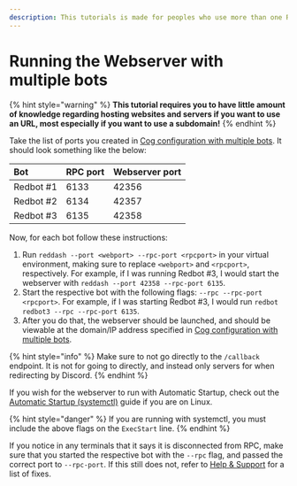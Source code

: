 ```yaml
---
description: This tutorials is made for peoples who use more than one Red's instances.
---
```


# Running the Webserver with multiple bots

{% hint style="warning" %}
**This tutorial requires you to have little amount of knowledge regarding hosting websites and servers if you want to use an URL, most especially if you want to use a subdomain!**
{% endhint %}

Take the list of ports you created in [Cog configuration with multiple bots](../cog-installation/cog-configuration-with-multiple-bots.md).  It should look something like the below:

| Bot | RPC port | Webserver port |
| :--- | :--- | :--- |
| Redbot \#1 | 6133 | 42356 |
| Redbot \#2 | 6134 | 42357 |
| Redbot \#3 | 6135 | 42358 |

Now, for each bot follow these instructions:

1. Run `reddash --port <webport> --rpc-port <rpcport>` in your virtual environment, making sure to replace `<webport>` and `<rpcport>`, respectively.  For example, if I was running Redbot \#3, I would start the webserver with `reddash --port 42358 --rpc-port 6135`.
2. Start the respective bot with the following flags: `--rpc --rpc-port <rpcport>`.  For example, if I was starting Redbot \#3, I would run `redbot redbot3 --rpc --rpc-port 6135`.
3. After you do that, the webserver should be launched, and should be viewable at the domain/IP address specified in [Cog configuration with multiple bots](../cog-installation/cog-configuration-with-multiple-bots.md).

{% hint style="info" %}
Make sure to not go directly to the `/callback` endpoint.  It is not for going to directly, and instead only servers for when redirecting by Discord.
{% endhint %}

If you wish for the webserver to run with Automatic Startup, check out the [Automatic Startup \(systemctl\)](../webserver-installation/automatic-startup-systemctl.md) guide if you are on Linux.

{% hint style="danger" %}
If you are running with systemctl, you must include the above flags on the `ExecStart` line.
{% endhint %}

If you notice in any terminals that it says it is disconnected from RPC, make sure that you started the respective bot with the `--rpc` flag, and passed the correct port to `--rpc-port`.  If this still does not, refer to [Help & Support](../support/help-and-support.md) for a list of fixes.

